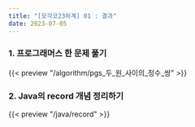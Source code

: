 ```yaml
---
title: "[모각코23하계] 01 : 결과"
date: 2023-07-05
---
```


### 1. 프로그래머스 한 문제 풀기

{{< preview "/algorithm/pgs_두_원_사이의_정수_쌍" >}}

### 2. Java의 record 개념 정리하기

{{< preview "/java/record" >}}
